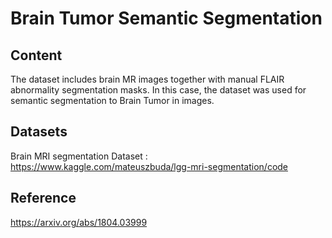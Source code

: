 # Brain Tumor Semantic Segmentation

## Content
The dataset includes brain MR images together with manual FLAIR abnormality segmentation masks. In this case, the dataset was used for semantic segmentation to Brain Tumor in images.

## Datasets
Brain MRI segmentation Dataset : https://www.kaggle.com/mateuszbuda/lgg-mri-segmentation/code

## Reference
https://arxiv.org/abs/1804.03999

